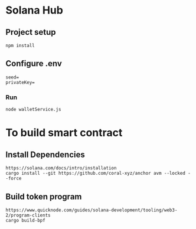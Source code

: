 # Solana Hub
## Project setup
```
npm install

```

## Configure .env
```
seed=
privateKey=
```
### Run
```
node walletService.js
```


# To build smart contract 
## Install Dependencies
```
https://solana.com/docs/intro/installation
cargo install --git https://github.com/coral-xyz/anchor avm --locked --force

```

## Build token program 
```
https://www.quicknode.com/guides/solana-development/tooling/web3-2/program-clients
cargo build-bpf

```